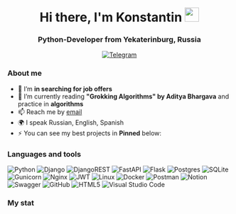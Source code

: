 <div id="header" align="center">
    <h1>Hi there, I'm Konstantin 
      <img src="https://github.com/blackcater/blackcater/raw/main/images/Hi.gif" height="32"/></h1>
    <h3>Python-Developer from Yekaterinburg, Russia</h3>
</div>
<div id="socials" align="center">
  <a href="https://t.me/Quattro66">
    <img src="https://img.shields.io/badge/Telegram-blue?style=for-the-badge&logo=telegram&logoColor=white" alt="Telegram"/>
  </a>
</div>

### About me
- 🔭 I’m **in searching for job offers**
- 🌱 I’m currently reading **"Grokking Algorithms" by Aditya Bhargava** and practice in **algorithms**
- 📫 Reach me by [email](mailto:gashev.konst@yandex.ru)
- 🌍 I speak Russian, English, Spanish
- ⚡ You can see my best projects in **Pinned** below:

### Languages and tools
![Python](https://img.shields.io/badge/python-3670A0?style=for-the-badge&logo=python&logoColor=ffdd54)
![Django](https://img.shields.io/badge/django-%23092E20.svg?style=for-the-badge&logo=django&logoColor=white)
![DjangoREST](https://img.shields.io/badge/DJANGO-REST-ff1709?style=for-the-badge&logo=django&logoColor=white&color=ff1709&labelColor=gray)
![FastAPI](https://img.shields.io/badge/FastAPI-005571?style=for-the-badge&logo=fastapi)
![Flask](https://img.shields.io/badge/flask-%23000.svg?style=for-the-badge&logo=flask&logoColor=white)
![Postgres](https://img.shields.io/badge/postgres-%23316192.svg?style=for-the-badge&logo=postgresql&logoColor=white) 
![SQLite](https://img.shields.io/badge/sqlite-%2307405e.svg?style=for-the-badge&logo=sqlite&logoColor=white)
![Gunicorn](https://img.shields.io/badge/gunicorn-%298729.svg?style=for-the-badge&logo=gunicorn&logoColor=white)
![Nginx](https://img.shields.io/badge/nginx-%23009639.svg?style=for-the-badge&logo=nginx&logoColor=white)
![JWT](https://img.shields.io/badge/JWT-black?style=for-the-badge&logo=JSON%20web%20tokens)
![Linux](https://img.shields.io/badge/Linux-FCC624?style=for-the-badge&logo=linux&logoColor=black)
![Docker](https://img.shields.io/badge/docker-%230db7ed.svg?style=for-the-badge&logo=docker&logoColor=white)
![Postman](https://img.shields.io/badge/Postman-FF6C37?style=for-the-badge&logo=postman&logoColor=white)
![Notion](https://img.shields.io/badge/Notion-%23000000.svg?style=for-the-badge&logo=notion&logoColor=white)
![Swagger](https://img.shields.io/badge/-Swagger-%23Clojure?style=for-the-badge&logo=swagger&logoColor=white)
![GitHub](https://img.shields.io/badge/github-%23121011.svg?style=for-the-badge&logo=github&logoColor=white)
![HTML5](https://img.shields.io/badge/html5-%23E34F26.svg?style=for-the-badge&logo=html5&logoColor=white)
![Visual Studio Code](https://img.shields.io/badge/Visual%20Studio%20Code-0078d7.svg?style=for-the-badge&logo=visual-studio-code&logoColor=white)

### My stat
<div id="stat" align="center">
    <img src="https://github-profile-summary-cards.vercel.app/api/cards/profile-details?username=Gashev1989&theme=github_dark" alt=""/>
    <img src="https://github-profile-summary-cards.vercel.app/api/cards/repos-per-language?username=Gashev1989&theme=solarized_dark" alt=""/>
    <img src="https://github-profile-summary-cards.vercel.app/api/cards/most-commit-language?username=Gashev1989&theme=github_dark" alt=""/>
     <img src="https://github-profile-summary-cards.vercel.app/api/cards/stats?username=Gashev1989&theme=github_dark" alt=""/>
     <img src="https://github-profile-summary-cards.vercel.app/api/cards/productive-time?username=Gashev1989&theme=solarized_dark" alt=""/>
</div>

<!--
**Gashev1989/Gashev1989** is a ✨ _special_ ✨ repository because its `README.md` (this file) appears on your GitHub profile.

Here are some ideas to get you started:

- 🔭 I’m currently working on ...
- 🌱 I’m currently learning ...
- 👯 I’m looking to collaborate on ...
- 🤔 I’m looking for help with ...
- 💬 Ask me about ...
- 📫 How to reach me: ...
- 😄 Pronouns: ...
- ⚡ Fun fact: ...
-->
